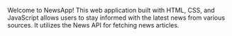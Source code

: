 

Welcome to NewsApp! This web application built with HTML, CSS, and JavaScript allows users to stay informed with the latest news from various sources. It utilizes the News API for fetching news articles. 



 
